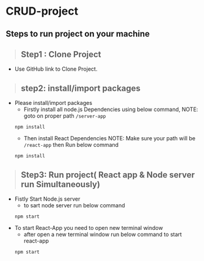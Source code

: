 # CRUD-project
## Steps to run project on your machine
>## Step1 : Clone Project
- Use GitHub link to Clone Project. 
>## step2: install/import packages
- Please install/import packages 
  - Firstly install all node.js Dependencies using below command, NOTE: goto on proper path `/server-app`
  ```
  npm install
  ```
  - Then install React Dependencies NOTE: Make sure your path will be  `/react-app` then Run below command
  ```
  npm install
  ```
>## Step3: Run project( React app & Node server run Simultaneously)
- Fistly Start Node.js server
  - to sart node server run below command
  ```
  npm start
  ```
- To start React-App you need to open new terminal window
  - after open a new terminal window run below command to start react-app
  ```
  npm start
  ```

